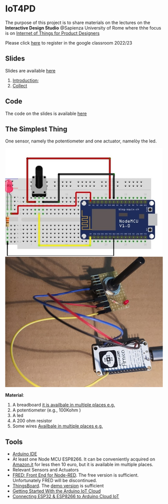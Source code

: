 # IoT4PD

The purpose of this project is to share materials on the lectures on the **Interactive Design Studio** @Sapienza University of Rome  where thhe focus is on [Internet of Things for Product Designers](https://sites.google.com/diag.uniroma1.it/iot4pd/home)

Please click [here](https://classroom.google.com/c/NTUyNDQ3NzUwNTM5?cjc=cs2lvqd) to register in the google classroom 2022/23 

## Slides

Slides are available [here](https://andreavitaletti.github.io/IoT4PD/)

1. [Introduction](https://docs.google.com/presentation/d/1sW2nkvpnk8jGL-EirlWv2h9090t0kLcYOr5ypZo8V_k/edit?usp=sharing);
2. [Collect](https://docs.google.com/presentation/d/1gyJ-4mH-_JyMx8qcZ1exdIIOuw2cFO48CQQye1Szfzc/edit?usp=sharing)

## Code

The code on the slides is available [here](code)

## The Simplest Thing

One sensor, namely the potentiometer and one actuator, namelòy the led.

![Diagram](assets/thing_dia.jpg)
![Photo](assets/thing_photo.jpg)

**Material**: 

1) A breadboard [it is availbale in multiple places e.g.](https://www.amazon.it/Neuftech%C2%AE-Basetta-Sperimentale-Breadboard-Raspberry/dp/B00PIMRREC/ref=sr_1_2_sspa?__mk_it_IT=%C3%85M%C3%85%C5%BD%C3%95%C3%91&crid=1D7PIBT46V477&keywords=breadboard&qid=1669626214&qu=eyJxc2MiOiI1LjY0IiwicXNhIjoiNS40OSIsInFzcCI6IjUuMTkifQ%3D%3D&s=industrial&sprefix=breadboard%2Cindustrial%2C97&sr=1-2-spons&sp_csd=d2lkZ2V0TmFtZT1zcF9hdGY&psc=1)
2) A potentiometer (e.g., 100Kohm )
3) A led
4) A 200 ohm resistor
5) Some wires [Availbale in multiple places e.g.](https://www.amazon.it/Collegamento-Breadboard-Lunghezza-Ponticelli-Compatibile/dp/B09TZLSD26/ref=asc_df_B09TZLSD26/?tag=googshopit-21&linkCode=df0&hvadid=603000396873&hvpos=&hvnetw=g&hvrand=1476180241449497462&hvpone=&hvptwo=&hvqmt=&hvdev=c&hvdvcmdl=&hvlocint=&hvlocphy=1008736&hvtargid=pla-1665572079522&psc=1) 

## Tools

* [Arduino IDE](https://www.arduino.cc/en/software)
* At least one Node MCU ESP8266. It can be conveniently acquired on [Amazon.it](https://www.amazon.it/nodemcu-esp8266/s?k=nodemcu+esp8266) for less then 10 euro, but it is available im multiple places. 
* Relevant Sensors and Actuators
* [FRED: Front End for Node-RED](https://fred.sensetecnic.com). The free version is sufficient. Unfortunately FRED will be discontinued.
* [ThingsBoard](https://thingsboard.io). The [demo version](https://demo.thingsboard.io/home) is sufficient
* [Getting Started With the Arduino IoT Cloud](https://docs.arduino.cc/arduino-cloud/getting-started/iot-cloud-getting-started)
* [Connecting ESP32 & ESP8266 to Arduino Cloud IoT](https://docs.arduino.cc/arduino-cloud/getting-started/esp-32-cloud)
